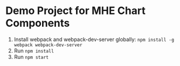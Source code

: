 Demo Project for MHE Chart Components
=======================================

1.  Install webpack and webpack-dev-server globally: `npm install -g webpack webpack-dev-server`
2.  Run `npm install`
3.  Run `npm start`
 


